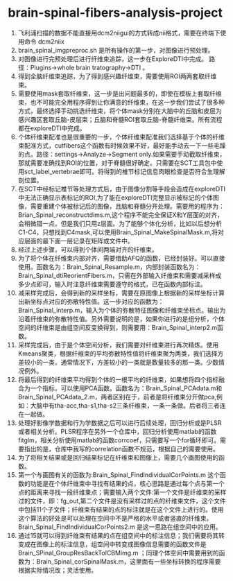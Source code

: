 ﻿# brain-spinal-fibers-analysis-project
 1. 飞利浦扫描的数据不能直接用dcm2niigui的方式转成nii格式，需要在终端下使用命令 dcm2niix 
 2. brain_spinal_imgpreproc.sh 是所有操作的第一步，对图像进行预处理。
 3. 对图像进行完预处理后进行纤维束追踪，这一步在ExploreDTI中完成。 路径：Plugins->whole brain tratography->DTI 。
 4. 得到全脑纤维束追踪，为了得到感兴趣纤维束，需要使用ROI两两套取纤维束。
 5. 需要使用mask套取纤维束，这一步是出问题最多的，即使在模板上套取纤维束，也不可能完全用程序得到让你满意的纤维束，在这一步我们尝试了很多种方式，最终选择手动挑选纤维束，将个体mask分别在大脑中的丘脑和皮层为感兴趣区套取丘脑-皮层束；丘脑和脊髓ROI套取丘脑-脊髓纤维束。所有流程都在exploreDTI中完成。
 6. 个体纤维束配准也是很重要的一步，个体纤维束配准我们选择基于个体的纤维束配准方式，cutfibers这个函数有时候效果不好，最好能手动去一下一些毛躁的点。路径：settings->Analyze->Segment only.如果需要手动截取纤维束，那就需要准确找到ROI的位置，对于脊髓很好确定。只需要在SCT工具包中使用sct_label_vertebrae即可。将得到的椎节标记信息肉眼检查是否符合生理解剖位置。
 7. 在SCT中经标记椎节等处理方式后，由于图像分割等手段会造成在exploreDTI中无法正确显示表标记的ROI,为了能在exploreDTI完整显示被标记的个体图像，需要重建个体被标记后的图像，且脑和脊髓分开处理。需要用的程序为：Brian_Spinal_reconstructdims.m,这个程序不能完全保证X和Y层面的对齐，会稍微错一点，但是我们只用z层面。为了能够个体化分析，比如以后想分析C1-C4，只想找到C4mask,可以使用Brain_Spinal_MakeSpinalMask.m,将对应层面的最下面一层记录在矩阵或文件中。
 8. 经过上述步骤，可以得到个体间两端对齐的纤维束。
 9. 为了将个体在纤维束内部对齐，需要借助AFQ的函数，已经封装好。可以直接使用。函数名为：Brain_Spinal_Resample.m，内部封装函数名为：Brain_Spinal_dtiReorientFibers.m，只需在外部输入纤维束和需要减采样成多少点即可，输入时注意纤维束需要遵守的格式，已在函数内部标注。
 10. 减采样完成后，会得到新的采样坐标，需要在原图像上根据新的采样坐标计算出新坐标点对应的弥散特性值。这一步对应的函数为：Brain_Spinal_interp.m，输入为个体的弥散特征图像和纤维束坐标点。输出为沿着纤维束的弥散特性值。另外需要说明的是，如果你进行的是组分析，个体空间的纤维束是由组空间反变换得到，则需要用：Brain_Spinal_interp2.m函数。
 12. 采样完成后，由于是个体空间分析，我们需要对纤维束进行再次精炼。使用Kmeans聚类，根据纤维束的平均弥散特性值将纤维束聚为两类，我们选择方差较小的一类，通常情况下，方差较小的一类就是数量较多的那一类。少数情况例外。
 13. 将最后得到的纤维束平均得到个体的一根平均的纤维束，如果想将四个指标融合为一个指标，可以使用PCA函数。函数名为：Brain_Spinal_PCAdata.m和Brain_Spinal_PCAdata_2.m，两者区别在于，前者是将纤维束分开做pca,例如：大脑中有tha-acc,tha-s1,tha-s2三条纤维束，一条一条做。后者将三者连在一起做。
 14. 处理好影像学数据和行为学数据之后可以进行后续处理，回归分析或是PLSR或者相关分析。PLSR程序在另外一个仓库中，回归分析使用matlab的函数fitglm，相关分析使用matlab的函数corrcoef，只需要写一个for循环即可。需要指出的是，仓库中我写的correlation函数不规范，根据自己的需要使用。
 15. 为了将相关结果或是回归结果标记在纤维束和图像上，需要几个画图使用的函数。
 16. 第一个与画图有关的函数为:Brain_Spinal_FindIndividualCorPoints.m 这个函数的功能是在个体纤维束中寻找有结果的点，核心思路是通过每个点与第一个点的距离来寻找一段纤维束点；需要输入两个文件:第一个文件是纤维束的采样过的文件，即：fg_out,第二个文件是没有采样过的点的纤维束文件，这个文件中包括11个子文件；纤维束有结果的点的标注就是在这个文件上进行的。使用这个算法的好处是可以处理在空间中不是严格的水平或者竖直的纤维束。Brain_Spinal_FindIndividualCorPoints2.m 是这一思路在组空间中的应用。
 17. 通过15就可以得到纤维束有结果的点在组空间中的标注信息；我们需要将其转变成在图像上的标注信息，组空间中转变成图像信息需要的函数文件是Brain_SPinal_GroupResBackToICBMimg.m ；同理个体空间中需要用到的函数为：Brain_Spinal_corSpinalMask.m，这里面有一些坐标转换的程序需要根据实际情况改；灵活使用。
 
 
 
 

